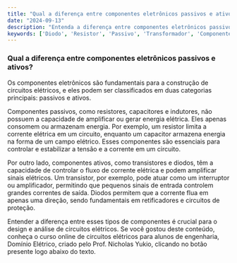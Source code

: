 ```yaml
---
title: "Qual a diferença entre componentes eletrônicos passivos e ativos?"
date: "2024-09-13"
description: "Entenda a diferença entre componentes eletrônicos passivos e ativos no contexto de circuitos elétricos."
keywords: ['Diodo', 'Resistor', 'Passivo', 'Transformador', 'Componente', 'Transistor', 'Tensão']
---
```


### Qual a diferença entre componentes eletrônicos passivos e ativos?

Os componentes eletrônicos são fundamentais para a construção de circuitos elétricos, e eles podem ser classificados em duas categorias principais: passivos e ativos. 

Componentes passivos, como resistores, capacitores e indutores, não possuem a capacidade de amplificar ou gerar energia elétrica. Eles apenas consomem ou armazenam energia. Por exemplo, um resistor limita a corrente elétrica em um circuito, enquanto um capacitor armazena energia na forma de um campo elétrico. Esses componentes são essenciais para controlar e estabilizar a tensão e a corrente em um circuito.

Por outro lado, componentes ativos, como transistores e diodos, têm a capacidade de controlar o fluxo de corrente elétrica e podem amplificar sinais elétricos. Um transistor, por exemplo, pode atuar como um interruptor ou amplificador, permitindo que pequenos sinais de entrada controlem grandes correntes de saída. Diodos permitem que a corrente flua em apenas uma direção, sendo fundamentais em retificadores e circuitos de proteção.

Entender a diferença entre esses tipos de componentes é crucial para o design e análise de circuitos elétricos. Se você gostou deste conteúdo, conheça o curso online de circuitos elétricos para alunos de engenharia, Domínio Elétrico, criado pelo Prof. Nicholas Yukio, clicando no botão presente logo abaixo do texto.